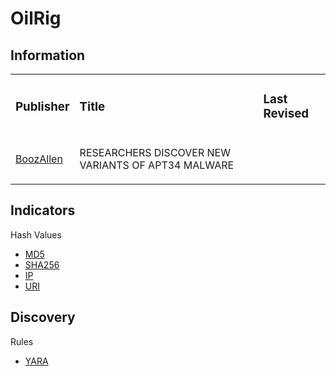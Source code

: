 # OilRig

## Information
<table>
  <tr>
    <td>
      <h3>Publisher</h3>
    </td>
    <td>
      <h3>Title</h3>
    </td>
    <td>
      <h3>Last Revised</h3>
    </td>
  </tr>
  <tr>
    <td>
      <a href="https://www.boozallen.com/s/insight/blog/dark-labs-discovers-apt34-malware-variants.html">BoozAllen</a>
    </td>
    <td>
      <p>RESEARCHERS DISCOVER NEW VARIANTS OF APT34 MALWARE</p>
    </td>
    <td>
      <p></p>
    </td>
  </tr>
</table>

## Indicators
Hash Values
- <a href="https://github.com/PudgyDragon/IOCs/blob/main/All/OilRig/samples.md5">MD5</a>
- <a href="https://github.com/PudgyDragon/IOCs/blob/main/All/OilRig/samples.sha256">SHA256</a>
- <a href="https://github.com/PudgyDragon/IOCs/blob/main/All/OilRig/IPs.txt">IP</a>
- <a href="https://github.com/PudgyDragon/IOCs/blob/main/All/OilRig/uri.txt">URI</a>

## Discovery
Rules
- <a href="https://github.com/PudgyDragon/IOCs/blob/main/All/OilRig/rules.yara">YARA</a>
